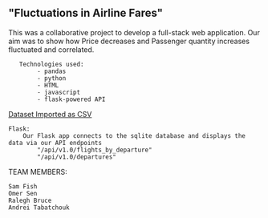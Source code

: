 ## "Fluctuations in Airline Fares"

This was a collaborative project to develop a full-stack web application. Our aim was to show how Price decreases and Passenger quantity increases fluctuated and correlated. 

       Technologies used:
            - pandas
            - python
            - HTML
            - javascript
            - flask-powered API
           
[Dataset Imported as CSV](https://data.transportation.gov/Aviation/Consumer-Airfare-Report-Table-4-City-Pair-Markets-/bpm3-b8r4)

    Flask:
        Our Flask app connects to the sqlite database and displays the data via our API endpoints
            "/api/v1.0/flights_by_departure"
            "/api/v1.0/departures"

TEAM MEMBERS: 

    Sam Fish
    Omer Sen
    Ralegh Bruce
    Andrei Tabatchouk 
